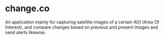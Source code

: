 # change.co
An application mainly for capturing satellite images of a certain AOI (Area Of Interest), and compare changes based on previous and present images and send alerts likewise. 
